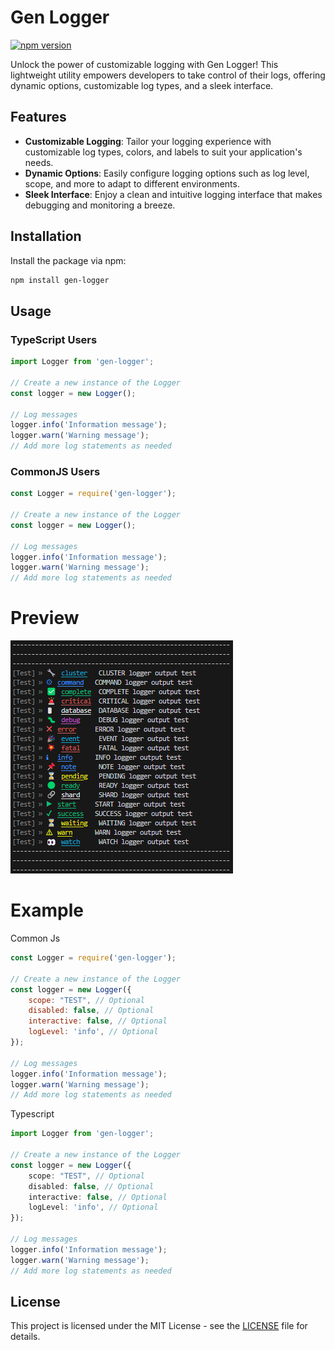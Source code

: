# Gen Logger

[![npm version](https://badge.fury.io/js/gen-logger.svg)](https://badge.fury.io/js/gen-logger)

Unlock the power of customizable logging with Gen Logger! This lightweight utility empowers developers to take control of their logs, offering dynamic options, customizable log types, and a sleek interface.

## Features

- **Customizable Logging**: Tailor your logging experience with customizable log types, colors, and labels to suit your application's needs.
- **Dynamic Options**: Easily configure logging options such as log level, scope, and more to adapt to different environments.
- **Sleek Interface**: Enjoy a clean and intuitive logging interface that makes debugging and monitoring a breeze.

## Installation

Install the package via npm:

```bash
npm install gen-logger
```

## Usage

### TypeScript Users

```typescript
import Logger from 'gen-logger';

// Create a new instance of the Logger
const logger = new Logger();

// Log messages
logger.info('Information message');
logger.warn('Warning message');
// Add more log statements as needed
```

### CommonJS Users

```javascript
const Logger = require('gen-logger');

// Create a new instance of the Logger
const logger = new Logger();

// Log messages
logger.info('Information message');
logger.warn('Warning message');
// Add more log statements as needed
```


# Preview
<img src="./media/gen-logger.png" alt="gen-logger-Ecample">


# Example

Common Js

```javascript
const Logger = require('gen-logger');

// Create a new instance of the Logger
const logger = new Logger({ 
    scope: "TEST", // Optional
    disabled: false, // Optional
    interactive: false, // Optional
    logLevel: 'info', // Optional
});

// Log messages
logger.info('Information message');
logger.warn('Warning message');
// Add more log statements as needed
```

Typescript
```typescript
import Logger from 'gen-logger';

// Create a new instance of the Logger
const logger = new Logger({ 
    scope: "TEST", // Optional
    disabled: false, // Optional
    interactive: false, // Optional
    logLevel: 'info', // Optional
});

// Log messages
logger.info('Information message');
logger.warn('Warning message');
// Add more log statements as needed
```

## License

This project is licensed under the MIT License - see the [LICENSE](LICENSE) file for details.
